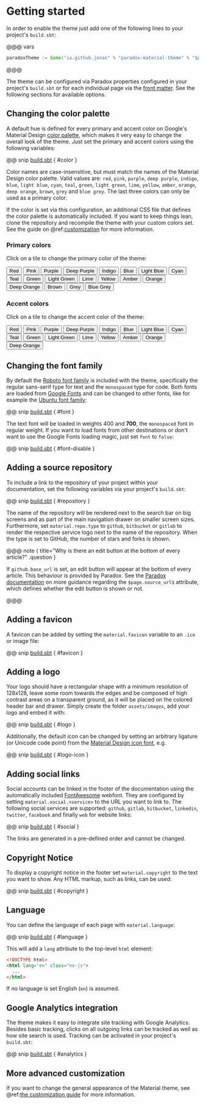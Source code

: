 # Getting started

In order to enable the theme just add one of the following lines to your
project's `build.sbt`:

@@@ vars
``` sbt
paradoxTheme := Some("io.github.jonas" % "paradox-material-theme" % "$project.version$")
```
@@@

The theme can be configured via Paradox properties configured in your
project's `build.sbt` or for each individual page via the [front matter].
See the following sections for available options.

 [front matter]: http://developer.lightbend.com/docs/paradox/latest/features/templating.html#properties-front-matter

## Changing the color palette

A default hue is defined for every primary and accent color on Google's
Material Design [color palette][10], which makes it very easy to change the
overall look of the theme. Just set the primary and accent colors using the
following variables:

@@ snip [build.sbt]($root$/build.sbt) { #color }

Color names are case-insensitive, but must match the names of the Material
Design color palette. Valid values are: `red`, `pink`, `purple`, `deep purple`,
`indigo`, `blue`, `light blue`, `cyan`, `teal`, `green`, `light green`, `lime`,
`yellow`, `amber`, `orange`, `deep orange`, `brown`, `grey` and `blue grey`.
The last three colors can only be used as a primary color.

If the color is set via this configuration, an additional CSS file that
defines the color palette is automatically included. If you want to keep things
lean, clone the repository and recompile the theme with your custom colors set.
See the guide on @ref:[customization](customization.md) for more information.

  [10]: http://www.materialui.co/colors

### Primary colors

Click on a tile to change the primary color of the theme:

<button data-md-color-primary="red">Red</button>
<button data-md-color-primary="pink">Pink</button>
<button data-md-color-primary="purple">Purple</button>
<button data-md-color-primary="deep-purple">Deep Purple</button>
<button data-md-color-primary="indigo">Indigo</button>
<button data-md-color-primary="blue">Blue</button>
<button data-md-color-primary="light-blue">Light Blue</button>
<button data-md-color-primary="cyan">Cyan</button>
<button data-md-color-primary="teal">Teal</button>
<button data-md-color-primary="green">Green</button>
<button data-md-color-primary="light-green">Light Green</button>
<button data-md-color-primary="lime">Lime</button>
<button data-md-color-primary="yellow">Yellow</button>
<button data-md-color-primary="amber">Amber</button>
<button data-md-color-primary="orange">Orange</button>
<button data-md-color-primary="deep-orange">Deep Orange</button>
<button data-md-color-primary="brown">Brown</button>
<button data-md-color-primary="grey">Grey</button>
<button data-md-color-primary="blue-grey">Blue Grey</button>

<script>
  var buttons = document.querySelectorAll("button[data-md-color-primary]");
  Array.prototype.forEach.call(buttons, function(button) {
    button.addEventListener("click", function() {
      document.body.dataset.mdColorPrimary = this.dataset.mdColorPrimary;
    })
  })
</script>

### Accent colors

Click on a tile to change the accent color of the theme:

<button data-md-color-accent="red">Red</button>
<button data-md-color-accent="pink">Pink</button>
<button data-md-color-accent="purple">Purple</button>
<button data-md-color-accent="deep-purple">Deep Purple</button>
<button data-md-color-accent="indigo">Indigo</button>
<button data-md-color-accent="blue">Blue</button>
<button data-md-color-accent="light-blue">Light Blue</button>
<button data-md-color-accent="cyan">Cyan</button>
<button data-md-color-accent="teal">Teal</button>
<button data-md-color-accent="green">Green</button>
<button data-md-color-accent="light-green">Light Green</button>
<button data-md-color-accent="lime">Lime</button>
<button data-md-color-accent="yellow">Yellow</button>
<button data-md-color-accent="amber">Amber</button>
<button data-md-color-accent="orange">Orange</button>
<button data-md-color-accent="deep-orange">Deep Orange</button>

<script>
  var buttons = document.querySelectorAll("button[data-md-color-accent]");
  Array.prototype.forEach.call(buttons, function(button) {
    button.addEventListener("click", function() {
      document.body.dataset.mdColorAccent = this.dataset.mdColorAccent;
    })
  })
</script>

## Changing the font family

By default the [Roboto font family][12] is included with the theme, specifically
the regular sans-serif type for text and the `monospaced` type for code. Both
fonts are loaded from [Google Fonts][13] and can be changed to other fonts,
like for example the [Ubuntu font family][14]:

@@ snip [build.sbt]($root$/build.sbt) { #font }

The text font will be loaded in weights 400 and **700**, the `monospaced` font
in regular weight. If you want to load fonts from other destinations or don't
want to use the Google Fonts loading magic, just set `font` to `false`:

@@ snip [build.sbt]($root$/build.sbt) { #font-disable }

  [12]: https://fonts.google.com/specimen/Roboto
  [13]: https://fonts.google.com
  [14]: https://fonts.google.com/specimen/Ubuntu

## Adding a source repository

To include a link to the repository of your project within your documentation,
set the following variables via your project's `build.sbt`:

@@ snip [build.sbt]($root$/build.sbt) { #repository }

The name of the repository will be rendered next to the search bar on big
screens and as part of the main navigation drawer on smaller screen sizes.
Furthermore, set `material.repo.type` to `github`, `bitbucket` or `gitlab` to
render the respective service logo next to the name of the repository.
When the type is set to GitHub, the number of stars and forks is shown.

@@@ note { title="Why is there an edit button at the bottom of every article?" .question }

If `github.base_url` is set, an edit button will appear at the bottom of every
article. This behaviour is provided by Paradox. See the [Paradox documentation][15]
on more guidance regarding the `$page.source_url$` attribute, which defines whether the edit
button is shown or not.

@@@

  [15]: http://developer.lightbend.com/docs/paradox/latest/features/templating.html

## Adding a favicon

A favicon can be added by setting the `material.favicon` variable to an `.ico` or
image file:

@@ snip [build.sbt]($root$/build.sbt) { #favicon }

## Adding a logo

Your logo should have a rectangular shape with a minimum resolution of 128x128,
leave some room towards the edges and be composed of high contrast areas on a
transparent ground, as it will be placed on the colored header bar and drawer.
Simply create the folder `assets/images`, add your logo and embed it with:

@@ snip [build.sbt]($root$/build.sbt) { #logo }

Additionally, the default icon can be changed by setting an arbitrary ligature
(or Unicode code point) from the [Material Design icon font][16], e.g.

@@ snip [build.sbt]($root$/build.sbt) { #logo-icon }

  [16]: https://material.io/icons/

## Adding social links

Social accounts can be linked in the footer of the documentation using the
automatically included [FontAwesome][17] webfont. They are configured by setting
`material.social.<service>` to the URL you want to link to. The following social
services are supported: `github`, `gitlab`, `bitbucket`, `linkedin`, `twitter`,
`facebook` and finally `web` for website links:

@@ snip [build.sbt]($root$/build.sbt) { #social }

The links are generated in a pre-defined order and cannot be changed.

  [17]: http://fontawesome.io/icons/

## Copyright Notice

To display a copyright notice in the footer set `material.copyright` to the
text you want to show. Any HTML markup, such as links, can be used:

@@ snip [build.sbt]($root$/build.sbt) { #copyright }

## Language

You can define the language of each page with `material.language`:

@@ snip [build.sbt]($root$/build.sbt) { #language }

This will add a `lang` attribute to the top-level `html` element:

```html
<!DOCTYPE html>
<html lang="en" class="no-js">
  ...
</html>
```

If no language is set English (`en`) is assumed.

## Google Analytics integration

The theme makes it easy to integrate site tracking with Google Analytics.
Besides basic tracking, clicks on all outgoing links can be tracked as well as
how site search is used. Tracking can be activated in your project's
`build.sbt`:

@@ snip [build.sbt]($root$/build.sbt) { #analytics }

## More advanced customization

If you want to change the general appearance of the Material theme, see
@ref:[the customization guide](customization.md) for more information.
